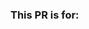 <!--

Thank you for contributing to DeepFlow!
Please read this template before submitting pull requests.
Texts surrounded by `<` and `>` should be replaced accordingly.
Put an `x` in `[ ]` to mark the item as checked. `[x]`

-->

### This PR is for:

<!--
One or more of:
- Agent
- CLI
- Server
- Message
- Libs
- Documents
- Workflow
-->

<!-- ==== Remove this line WHEN AND ONLY WHEN you're fixing a bug, follow the checklist ====
### Fixes <bug description, issue number or issue link>
#### Steps to reproduce the bug
- <steps here>
- ...
#### Changes to fix the bug
- <changes here>
- ...
#### Affected branches
- main
#### Checklist
- [ ] Added unit test to verify the fix.
- [ ] Verified eBPF program runs successfully on linux 4.14.x.
- [ ] Verified eBPF program runs successfully on linux 4.19.x.
- [ ] Verified eBPF program runs successfully on Linux 5.2+.
     ==== Remove this line WHEN AND ONLY WHEN you're fixing a bug, follow the checklist ==== -->

<!-- ==== Remove this line WHEN AND ONLY WHEN you're improving the performance, follow the checklist ====
### Improves the performance of <crate, module, class or any description>
#### Added benchmark
- <link here>
#### Benchmark result
```text
<Paste benchmark results>
````
     ==== Remove this line WHEN AND ONLY WHEN you're improving the performance, follow the checklist ==== -->

<!-- ==== Remove this line WHEN AND ONLY WHEN you're adding a new feature, follow the checklist ====
### <Feature description (with issue link if any)>
#### Checklist
- [ ] Added unit test.
#### Backport to branches
- <branch name here>
     ==== Remove this line WHEN AND ONLY WHEN you're adding a new feature, follow the checklist ==== -->

<!-- ==== Remove this line WHEN AND ONLY WHEN you're updating document or workflow, follow the checklist ====
### <Description of the change>
     ==== Remove this line WHEN AND ONLY WHEN you're updating document or workflow, follow the checklist ==== -->

<!-- Uncomment if the PR fixes an issue
Fixes #(issue-number)
-->


